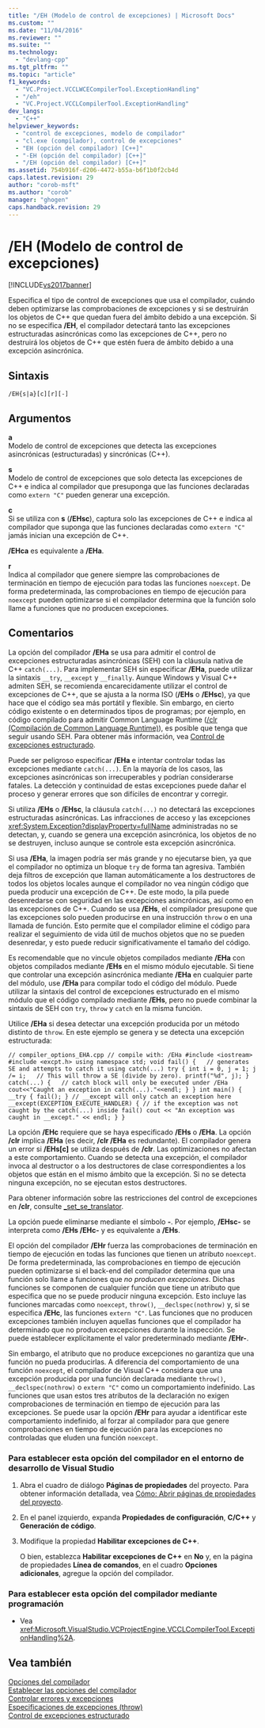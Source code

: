 ```yaml
---
title: "/EH (Modelo de control de excepciones) | Microsoft Docs"
ms.custom: ""
ms.date: "11/04/2016"
ms.reviewer: ""
ms.suite: ""
ms.technology: 
  - "devlang-cpp"
ms.tgt_pltfrm: ""
ms.topic: "article"
f1_keywords: 
  - "VC.Project.VCCLWCECompilerTool.ExceptionHandling"
  - "/eh"
  - "VC.Project.VCCLCompilerTool.ExceptionHandling"
dev_langs: 
  - "C++"
helpviewer_keywords: 
  - "control de excepciones, modelo de compilador"
  - "cl.exe (compilador), control de excepciones"
  - "EH (opción del compilador) [C++]"
  - "-EH (opción del compilador) [C++]"
  - "/EH (opción del compilador) [C++]"
ms.assetid: 754b916f-d206-4472-b55a-b6f1b0f2cb4d
caps.latest.revision: 29
author: "corob-msft"
ms.author: "corob"
manager: "ghogen"
caps.handback.revision: 29
---
```

# /EH (Modelo de control de excepciones)
[!INCLUDE[vs2017banner](../../assembler/inline/includes/vs2017banner.md)]

Especifica el tipo de control de excepciones que usa el compilador, cuándo deben optimizarse las comprobaciones de excepciones y si se destruirán los objetos de C\+\+ que quedan fuera del ámbito debido a una excepción. Si no se especifica **\/EH**, el compilador detectará tanto las excepciones estructuradas asincrónicas como las excepciones de C\+\+, pero no destruirá los objetos de C\+\+ que estén fuera de ámbito debido a una excepción asincrónica.  
  
## Sintaxis  
  
```  
/EH{s|a}[c][r][-]  
```  
  
## Argumentos  
 **a**  
 Modelo de control de excepciones que detecta las excepciones asincrónicas \(estructuradas\) y sincrónicas \(C\+\+\).  
  
 **s**  
 Modelo de control de excepciones que solo detecta las excepciones de C\+\+ e indica al compilador que presuponga que las funciones declaradas como `extern "C"` pueden generar una excepción.  
  
 **c**  
 Si se utiliza con **s** \(**\/EHsc**\), captura solo las excepciones de C\+\+ e indica al compilador que suponga que las funciones declaradas como `extern "C"` jamás inician una excepción de C\+\+.  
  
 **\/EHca** es equivalente a **\/EHa**.  
  
 **r**  
 Indica al compilador que genere siempre las comprobaciones de terminación en tiempo de ejecución para todas las funciones `noexcept`. De forma predeterminada, las comprobaciones en tiempo de ejecución para `noexcept` pueden optimizarse si el compilador determina que la función solo llame a funciones que no producen excepciones.  
  
## Comentarios  
 La opción del compilador **\/EHa** se usa para admitir el control de excepciones estructuradas asincrónicas \(SEH\) con la cláusula nativa de C\+\+ `catch(...)`. Para implementar SEH sin especificar **\/EHa**, puede utilizar la sintaxis `__try`, `__except` y `__finally`. Aunque Windows y Visual C\+\+ admiten SEH, se recomienda encarecidamente utilizar el control de excepciones de C\+\+, que se ajusta a la norma ISO \(**\/EHs** o **\/EHsc**\), ya que hace que el código sea más portátil y flexible. Sin embargo, en cierto código existente o en determinados tipos de programas; por ejemplo, en código compilado para admitir Common Language Runtime \([\/clr \(Compilación de Common Language Runtime\)](../../build/reference/clr-common-language-runtime-compilation.md)\), es posible que tenga que seguir usando SEH. Para obtener más información, vea [Control de excepciones estructurado](../../cpp/structured-exception-handling-c-cpp.md).  
  
 Puede ser peligroso especificar **\/EHa** e intentar controlar todas las excepciones mediante `catch(...)`. En la mayoría de los casos, las excepciones asincrónicas son irrecuperables y podrían considerarse fatales. La detección y continuidad de estas excepciones puede dañar el proceso y generar errores que son difíciles de encontrar y corregir.  
  
 Si utiliza **\/EHs** o **\/EHsc**, la cláusula `catch(...)` no detectará las excepciones estructuradas asincrónicas. Las infracciones de acceso y las excepciones <xref:System.Exception?displayProperty=fullName> administradas no se detectan, y, cuando se genera una excepción asincrónica, los objetos de no se destruyen, incluso aunque se controle esta excepción asincrónica.  
  
 Si usa **\/EHa**, la imagen podría ser más grande y no ejecutarse bien, ya que el compilador no optimiza un bloque `try` de forma tan agresiva. También deja filtros de excepción que llaman automáticamente a los destructores de todos los objetos locales aunque el compilador no vea ningún código que pueda producir una excepción de C\+\+. De este modo, la pila puede desenredarse con seguridad en las excepciones asincrónicas, así como en las excepciones de C\+\+. Cuando se usa **\/EHs**, el compilador presupone que las excepciones solo pueden producirse en una instrucción `throw` o en una llamada de función. Esto permite que el compilador elimine el código para realizar el seguimiento de vida útil de muchos objetos que no se pueden desenredar, y esto puede reducir significativamente el tamaño del código.  
  
 Es recomendable que no vincule objetos compilados mediante **\/EHa** con objetos compilados mediante **\/EHs** en el mismo módulo ejecutable. Si tiene que controlar una excepción asincrónica mediante **\/EHa** en cualquier parte del módulo, use **\/EHa** para compilar todo el código del módulo. Puede utilizar la sintaxis del control de excepciones estructurado en el mismo módulo que el código compilado mediante **\/EHs**, pero no puede combinar la sintaxis de SEH con `try`, `throw` y `catch` en la misma función.  
  
 Utilice **\/EHa** si desea detectar una excepción producida por un método distinto de `throw`. En este ejemplo se genera y se detecta una excepción estructurada:  
  
```  
// compiler_options_EHA.cpp // compile with: /EHa #include <iostream> #include <excpt.h> using namespace std; void fail() {   // generates SE and attempts to catch it using catch(...) try { int i = 0, j = 1; j /= i;   // This will throw a SE (divide by zero). printf("%d", j); } catch(...) {   // catch block will only be executed under /EHa cout<<"Caught an exception in catch(...)."<<endl; } } int main() { __try { fail(); } // __except will only catch an exception here __except(EXCEPTION_EXECUTE_HANDLER) { // if the exception was not caught by the catch(...) inside fail() cout << "An exception was caught in __except." << endl; } }  
```  
  
 La opción **\/EHc** requiere que se haya especificado **\/EHs** o **\/EHa**. La opción **\/clr** implica **\/EHa** \(es decir, **\/clr \/EHa** es redundante\). El compilador genera un error si **\/EHs\[c\]** se utiliza después de **\/clr**. Las optimizaciones no afectan a este comportamiento. Cuando se detecta una excepción, el compilador invoca al destructor o a los destructores de clase correspondientes a los objetos que están en el mismo ámbito que la excepción. Si no se detecta ninguna excepción, no se ejecutan estos destructores.  
  
 Para obtener información sobre las restricciones del control de excepciones en **\/clr**, consulte [\_set\_se\_translator](../../c-runtime-library/reference/set-se-translator.md).  
  
 La opción puede eliminarse mediante el símbolo **\-**. Por ejemplo, **\/EHsc\-** se interpreta como **\/EHs \/EHc\-** y es equivalente a **\/EHs**.  
  
 El opción del compilador **\/EHr** fuerza las comprobaciones de terminación en tiempo de ejecución en todas las funciones que tienen un atributo `noexcept`. De forma predeterminada, las comprobaciones en tiempo de ejecución pueden optimizarse si el back\-end del compilador determina que una función solo llame a funciones que *no producen excepciones*. Dichas funciones se componen de cualquier función que tiene un atributo que especifica que no se puede producir ninguna excepción. Esto incluye las funciones marcadas como `noexcept`, `throw()`, `__declspec(nothrow)` y, si se especifica **\/EHc**, las funciones `extern "C"`. Las funciones que no producen excepciones también incluyen aquellas funciones que el compilador ha determinado que no producen excepciones durante la inspección. Se puede establecer explícitamente el valor predeterminado mediante **\/EHr\-**.  
  
 Sin embargo, el atributo que no produce excepciones no garantiza que una función no pueda producirlas. A diferencia del comportamiento de una función `noexcept`, el compilador de Visual C\+\+ considera que una excepción producida por una función declarada mediante `throw()`, `__declspec(nothrow)` o `extern "C"` como un comportamiento indefinido. Las funciones que usan estos tres atributos de la declaración no exigen comprobaciones de terminación en tiempo de ejecución para las excepciones. Se puede usar la opción **\/EHr** para ayudar a identificar este comportamiento indefinido, al forzar al compilador para que genere comprobaciones en tiempo de ejecución para las excepciones no controladas que eluden una función `noexcept`.  
  
### Para establecer esta opción del compilador en el entorno de desarrollo de Visual Studio  
  
1.  Abra el cuadro de diálogo **Páginas de propiedades** del proyecto. Para obtener información detallada, vea [Cómo: Abrir páginas de propiedades del proyecto](../../misc/how-to-open-project-property-pages.md).  
  
2.  En el panel izquierdo, expanda **Propiedades de configuración**, **C\/C\+\+** y **Generación de código**.  
  
3.  Modifique la propiedad **Habilitar excepciones de C\+\+**.  
  
     O bien, establezca **Habilitar excepciones de C\+\+** en **No** y, en la página de propiedades **Línea de comandos**, en el cuadro **Opciones adicionales**, agregue la opción del compilador.  
  
### Para establecer esta opción del compilador mediante programación  
  
-   Vea <xref:Microsoft.VisualStudio.VCProjectEngine.VCCLCompilerTool.ExceptionHandling%2A>.  
  
## Vea también  
 [Opciones del compilador](../../build/reference/compiler-options.md)   
 [Establecer las opciones del compilador](../../build/reference/setting-compiler-options.md)   
 [Controlar errores y excepciones](../../cpp/errors-and-exception-handling-modern-cpp.md)   
 [Especificaciones de excepciones \(throw\)](../../cpp/exception-specifications-throw-cpp.md)   
 [Control de excepciones estructurado](../../cpp/structured-exception-handling-c-cpp.md)